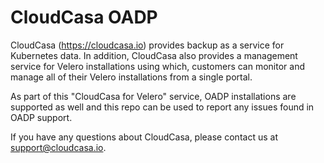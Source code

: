 # CloudCasa OADP

CloudCasa (https://cloudcasa.io) provides backup as a service for Kubernetes data. In addition, CloudCasa also provides
a management service for Velero installations using which, customers can monitor and manage all of their Velero
installations from a single portal.

As part of this "CloudCasa for Velero" service, OADP installations are supported as well and this repo can be used to
report any issues found in OADP support.

If you have any questions about CloudCasa, please contact us at support@cloudcasa.io.
